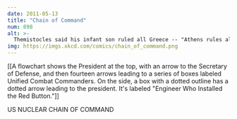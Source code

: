 ```yaml
---
date: 2011-05-13
title: "Chain of Command"
num: 898
alt: >-
  Themistocles said his infant son ruled all Greece -- "Athens rules all Greece; I control Athens; my wife controls me; and my infant son controls her." Thus, nowadays the world is controlled by whoever buys advertising time on Dora the Explorer.
img: https://imgs.xkcd.com/comics/chain_of_command.png
---
```

[[A flowchart shows the President at the top, with an arrow to the Secretary of Defense, and then fourteen arrows leading to a series of boxes labeled Unified Combat Commanders. On the side, a box with a dotted outline has a dotted arrow leading to the president. It's labeled "Engineer Who Installed the Red Button."]]

US NUCLEAR CHAIN OF COMMAND

